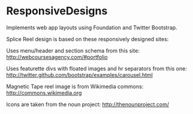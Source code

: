 ResponsiveDesigns
=================

Implements web app layouts using Foundation and Twitter Bootstrap.

Splice Reel design is based on these responsively designed sites:

Uses menu/header and section schema from this site:
http://webcoursesagency.com/#portfolio

Uses featurette divs with floated images and hr separators from this one:
http://twitter.github.com/bootstrap/examples/carousel.html

Magnetic Tape reel image is from Wikimedia commons:
http://commons.wikimedia.org

Icons are taken from the noun project:
http://thenounproject.com/


